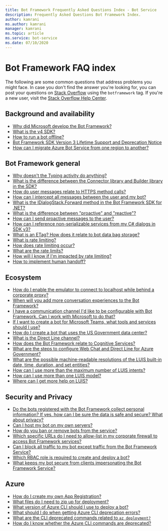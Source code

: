 ```yaml
---
title: Bot Framework Frequently Asked Questions Index - Bot Service
description: Frequently Asked Questions Bot Framework Index.
author: kamrani
ms.author: kamrani
manager: kamrani
ms.topic: article
ms.service: bot-service
ms.date: 07/10/2020
---
```



# Bot Framework FAQ index

<!-- Attention writers!! When you create a new FAQ, please add the related link in the proper section below. -->

The following are some common questions that address problems you might face.
In case you don't find the answer you're looking for, you can post your questions on [Stack Overflow](https://stackoverflow.com/questions/tagged/botframework) using the `botframework` tag. If you're a new user, visit the [Stack Overflow Help Center](https://stackoverflow.com/help/how-to-ask).

## Background and availability

- [Why did Microsoft develop the Bot Framework?](bot-service-resources-faq-availability.md#why-did-microsoft-develop-the-bot-framework)
- [What is the v4 SDK?](bot-service-resources-faq-availability.md#what-is-the-v4-sdk)
- [How to run a bot offline?](bot-service-resources-faq-availability.md#how-to-run-a-bot-offline)
- [Bot Framework SDK Version 3 Lifetime Support and Deprecation Notice](bot-service-resources-faq-availability.md#bot-framework-sdk-version-3-lifetime-support-and-deprecation-notice)
- [How can I migrate Azure Bot Service from one region to another?](bot-service-resources-faq-availability.md#how-can-i-migrate-azure-bot-service-from-one-region-to-another)

## Bot Framework general

- [Why doesn't the Typing activity do anything?](bot-service-resources-faq-general.md#why-doesnt-the-typing-activity-do-anything)
- [What is the difference between the Connector library and Builder library in the SDK?](bot-service-resources-faq-general.md#what-is-the-difference-between-the-connector-library-and-builder-library-in-the-sdk)
- [How do user messages relate to HTTPS method calls?](bot-service-resources-faq-general.md#how-do-user-messages-relate-to-https-method-calls)
- [How can I intercept all messages between the user and my bot?](bot-service-resources-faq-general.md#how-can-i-intercept-all-messages-between-the-user-and-my-bot)
- [What is the IDialogStack.Forward method in the Bot Framework SDK for .NET?](bot-service-resources-faq-general.md#what-is-the-idialogstackforward-method-in-the-bot-framework-sdk-for-net)
- [What is the difference between "proactive" and "reactive"?](bot-service-resources-faq-general.md#what-is-the-difference-between-proactive-and-reactive)
- [How can I send proactive messages to the user?](bot-service-resources-faq-general.md#how-can-i-send-proactive-messages-to-the-user)
- [How can I reference non-serializable services from my C# dialogs in SDK v3?](bot-service-resources-faq-general.md#how-can-i-reference-non-serializable-services-from-my-c-dialogs-in-sdk-v3)
- [What is an ETag? How does it relate to bot data bag storage?](bot-service-resources-faq-general.md#what-is-an-etag--how-does-it-relate-to-bot-data-bag-storage)
- [What is rate limiting?](bot-service-resources-faq-general.md#what-is-rate-limiting)
- [How does rate limiting occur?](bot-service-resources-faq-general.md#how-does-rate-limiting-occur)
- [What are the rate limits?](bot-service-resources-faq-general.md#what-are-the-rate-limits)
- [How will I know if I'm impacted by rate limiting?](bot-service-resources-faq-general.md#how-will-i-know-if-im-impacted-by-rate-limiting)
- [How to implement human handoff?](bot-service-resources-faq-general.md#how-to-implement-human-handoff)

<!-- Retired, re: https://github.com/MicrosoftDocs/bot-docs/issues/1698
- [What are some community-authored dialogs?](bot-service-resources-faq-general.md#what-are-some-community-authored-dialogs)
- [What are some community-authored templates?](bot-service-resources-faq-general.md#what-are-some-community-authored-templates)
-->

## Ecosystem

- [How do I enable the emulator to connect to localhost while behind a corporate proxy?](bot-service-resources-faq-ecosystem.md#how-do-i-enable-the-emulator-to-connect-to-localhost-while-behind-a-corporate-proxy)
- [When will you add more conversation experiences to the Bot Framework?](bot-service-resources-faq-ecosystem.md#when-will-you-add-more-conversation-experiences-to-the-bot-framework)
- [I have a communication channel I'd like to be configurable with Bot Framework. Can I work with Microsoft to do that?](bot-service-resources-faq-ecosystem.md#i-have-a-communication-channel-id-like-to-be-configurable-with-bot-framework-can-i-work-with-microsoft-to-do-that)
- [If I want to create a bot for Microsoft Teams, what tools and services should I use?](bot-service-resources-faq-ecosystem.md#if-i-want-to-create-a-bot-for-microsoft-teams-what-tools-and-services-should-i-use)
- [How do I create a bot that uses the US Government data center?](bot-service-resources-faq-ecosystem.md#how-do-i-create-a-bot-that-uses-the-us-government-data-center)
- [What is the Direct Line channel?](bot-service-resources-faq-ecosystem.md#what-is-the-direct-line-channel)
- [How does the Bot Framework relate to Cognitive Services?](bot-service-resources-faq-ecosystem.md#how-does-the-bot-framework-relate-to-cognitive-services)
- [What are the steps to configure Web Chat and Direct Line for Azure Government?](bot-service-resources-faq-ecosystem.md#what-are-the-steps-to-configure-web-chat-and-direct-line-for-azure-government)
- [What are the possible machine-readable resolutions of the LUIS built-in date, time, duration, and set entities?](bot-service-resources-faq-ecosystem.md#what-are-the-possible-machine-readable-resolutions-of-the-luis-built-in-date-time-duration-and-set-entities)
- [How can I use more than the maximum number of LUIS intents?](bot-service-resources-faq-ecosystem.md#how-can-i-use-more-than-the-maximum-number-of-luis-intents)
- [How can I use more than one LUIS model?](bot-service-resources-faq-ecosystem.md#how-can-i-use-more-than-one-luis-model)
- [Where can I get more help on LUIS?](bot-service-resources-faq-ecosystem.md#where-can-i-get-more-help-on-luis)

## Security and Privacy

- [Do the bots registered with the Bot Framework collect personal information? If yes, how can I be sure the data is safe and secure? What about privacy?](bot-service-resources-faq-security.md#do-the-bots-registered-with-the-bot-framework-collect-personal-information-if-yes-how-can-i-be-sure-the-data-is-safe-and-secure-what-about-privacy)
- [Can I host my bot on my own servers?](bot-service-resources-faq-security.md#can-i-host-my-bot-on-my-own-servers)
- [How do you ban or remove bots from the service?](bot-service-resources-faq-security.md#how-do-you-ban-or-remove-bots-from-the-service)
- [Which specific URLs do I need to allow-list in my corporate firewall to access Bot Framework services?](bot-service-resources-faq-security.md#which-specific-urls-do-i-need-to-allow-list-in-my-corporate-firewall-to-access-bot-framework-services)
- [Can I block all traffic to my bot except traffic from the Bot Framework Service?](bot-service-resources-faq-security.md#can-i-block-all-traffic-to-my-bot-except-traffic-from-the-bot-framework-service)
- [Which RBAC role is required to create and deploy a bot?](bot-service-resources-faq-security.md#which-rbac-role-is-required-to-create-and-deploy-a-bot)
- [What keeps my bot secure from clients impersonating the Bot Framework Service?](bot-service-resources-faq-security.md#what-keeps-my-bot-secure-from-clients-impersonating-the-bot-framework-service)

## Azure

- [How do I create my own App Registration?](bot-service-resources-faq-azure.md#how-do-i-create-my-own-app-registration)
- [What files do I need to zip up for deployment?](bot-service-resources-faq-azure.md#what-files-do-i-need-to-zip-up-for-deployment)
- [What version of Azure CLI should I use to deploy a bot?](bot-service-resources-faq-azure.md#what-version-of-azure-cli-should-i-use-to-deploy-a-bot)
- [What should I do when getting Azure CLI deprecation errors?](bot-service-resources-faq-azure.md#what-should-i-do-when-getting-azure-cli-deprecation-errors)
- [What are the CLI deprecated commands related to `az deployment?`](bot-service-resources-faq-azure.md#what-are-the-cli-deprecated-commands-related-to-az-deployment)
- [How do I know whether the Azure CLI commands are deprecated?](bot-service-resources-faq-azure.md#how-do-i-know-whether-the-azure-cli-commands-are-deprecated)
